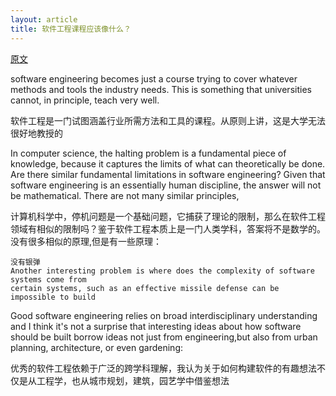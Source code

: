 ```yaml
---
layout: article
title: 软件工程课程应该像什么？
---
```


[原文](http://tomasp.net/blog/2019/software-engineering/)

software engineering becomes just a course trying to cover whatever methods and tools the industry needs. This is something that universities cannot, in principle, teach very well. 

软件工程是一门试图涵盖行业所需方法和工具的课程。从原则上讲，这是大学无法很好地教授的


In computer science, the halting problem is a fundamental piece of knowledge, because it captures the limits of what can theoretically be done. Are there similar fundamental limitations in software engineering? Given that software engineering is an essentially human discipline, the answer will not be mathematical. There are not many similar principles,

计算机科学中，停机问题是一个基础问题，它捕获了理论的限制，那么在软件工程领域有相似的限制吗？鉴于软件工程本质上是一门人类学科，答案将不是数学的。没有很多相似的原理,但是有一些原理：

```
没有银弹
Another interesting problem is where does the complexity of software systems come from
certain systems, such as an effective missile defense can be impossible to build
```


Good software engineering relies on broad interdisciplinary understanding and I think it's not a surprise that interesting ideas about how software should be built borrow ideas not just from engineering,but also from urban planning, architecture, or even gardening:

优秀的软件工程依赖于广泛的跨学科理解，我认为关于如何构建软件的有趣想法不仅是从工程学，也从城市规划，建筑，园艺学中借鉴想法